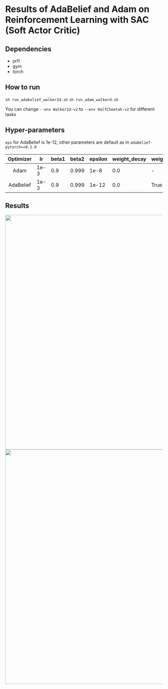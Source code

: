 # Results of AdaBelief and Adam on Reinforcement Learning with SAC (Soft Actor Critic)

## Dependencies
* prfl
* gym
* torch

## How to run
```sh run_adabelief_walker2d.sh```
```sh run_adam_walkerd.sh```

You can change ```--env Walker2d-v2``` to ```--env HalfCheetah-v2``` for different tasks

## Hyper-parameters
```eps``` for AdaBelief is 1e-12, other parameters are default as in ```adabelief-pytorch==0.1.0```

|   Optimizer   |  lr | beta1 | beta2 | epsilon | weight_decay | weight_decouple | rectify     | fixed_decay | amsgrad |
|:--------:|-----|-------|-------|---------|--------------|-----------------|-------------|---------|---------|
| Adam    | 1e-3 | 0.9   | 0.999 | 1e-8    | 0.0        | -           | -      | -   | -   |
| AdaBelief    | 1e-3 | 0.9   | 0.999 | 1e-12    | 0.0        | True=False           | True     | False  | False   |

## Results
<img src="HalfCheetach.png" width=750>
<img src="walker2d.png" width=750>
